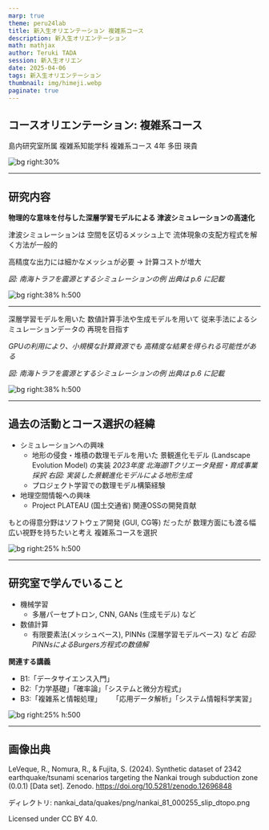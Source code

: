 ```yaml
---
marp: true
theme: peru24lab
title: 新入生オリエンテーション 複雑系コース
description: 新入生オリエンテーション
math: mathjax
author: Teruki TADA
session: 新入生オリエン
date: 2025-04-06
tags: 新入生オリエンテーション
thumbnail: img/himeji.webp
paginate: true
---
```


## コースオリエンテーション: 複雑系コース

島内研究室所属
複雑系知能学科 複雑系コース 4年
多田 瑛貴

![bg right:30%](img/himeji.webp)

---

## 研究内容

**物理的な意味を付与した深層学習モデルによる
津波シミュレーションの高速化**

津波シミュレーションは
空間を区切るメッシュ上で
流体現象の支配方程式を解く方法が一般的

高精度な出力には細かなメッシュが必要
→ 計算コストが増大

*図: 南海トラフを震源とするシミュレーションの例
出典は p.6 に記載*

![bg right:38% h:500](img/nankai_81_000255_slip_dtopo.webp)

---

深層学習モデルを用いた
数値計算手法や生成モデルを用いて
従来手法によるシミュレーションデータの
再現を目指す

*GPUの利用により、小規模な計算資源でも
高精度な結果を得られる可能性がある*

*図: 南海トラフを震源とするシミュレーションの例
出典は p.6 に記載*

![bg right:38% h:500](img/nankai_81_000255_slip_dtopo.webp)

---

## 過去の活動とコース選択の経緯

- シミュレーションへの興味
    - 地形の侵食・堆積の数理モデルを用いた
    景観進化モデル (Landscape Evolution Model) の実装
  *2023年度 北海道ITクリエータ発掘・育成事業 採択*
  *右図: 実装した景観進化モデルによる地形生成*
  - プロジェクト学習での数理モデル構築経験
- 地理空間情報への興味
  - Project PLATEAU (国土交通省) 関連OSSの開発貢献

もとの得意分野はソフトウェア開発 (GUI, CG等) だったが
数理方面にも渡る幅広い視野を持ちたいと考え
複雑系コースを選択

![bg right:25% h:500](img/terrain.webp)


---

## 研究室で学んでいること

- 機械学習
  - 多層パーセプトロン, CNN, GANs (生成モデル) など
- 数値計算
  - 有限要素法(メッシュベース),
  PINNs (深層学習モデルベース) など
  *右図: PINNsによるBurgers方程式の数値解*

**関連する講義**
- B1:「データサイエンス入門」
- B2:「力学基礎」「確率論」「システムと微分方程式」
- B3:「複雑系と情報処理」
&emsp; 「応用データ解析」「システム情報科学実習」

![bg right:25% h:500](img/burgers.webp)

---

## 画像出典

LeVeque, R., Nomura, R., & Fujita, S. (2024). Synthetic dataset of 2342 earthquake/tsunami scenarios targeting the Nankai trough subduction zone (0.0.1) [Data set]. Zenodo. https://doi.org/10.5281/zenodo.12696848

ディレクトリ: nankai_data/quakes/png/nankai_81_000255_slip_dtopo.png

Licensed under CC BY 4.0.